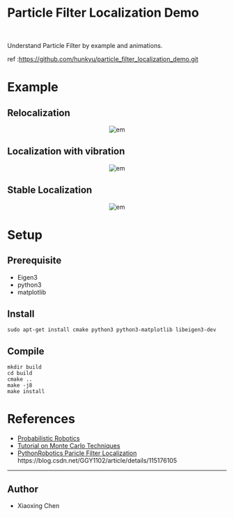 <head>
</head>
<body>

<h1>Particle Filter Localization Demo</h1>

</p>
<br>
<p>Understand Particle Filter by example and animations.</p>

ref :https://github.com/hunkyu/particle_filter_localization_demo.git

<h1>Example</h1>
<h2>Relocalization</h2>
<div style="vertical-align:middle; text-align:center">
        <img src="./img/animation_reloc.gif" alt="em" align="center">
</div>

<h2>Localization with vibration</h2>
<div style="vertical-align:middle; text-align:center">
        <img src="./img/loc_vibration.gif" alt="em" align="center">
</div>

<h2>Stable Localization</h2>
<div style="vertical-align:middle; text-align:center">
        <img src="./img/loc_stable.gif" alt="em" align="center">
</div>

<h1>Setup</h1>
<h2>Prerequisite</h2>
<ul>
<li>Eigen3</li>
<li>python3</li>
<li>matplotlib</li>
</ul>
<h2>Install</h2>

```
sudo apt-get install cmake python3 python3-matplotlib libeigen3-dev
```

<h2>Compile</h2>

```
mkdir build
cd build
cmake ..
make -j8
make install
```

</table>
<h1>References</h1>
<p>
    <ul>
        <li>
            <a href="http://www.probabilistic-robotics.org/">Probabilistic Robotics</a>
        </li>
        <li>
            <a href="https://cse.sc.edu/~terejanu/files/tutorialMC.pdf">Tutorial on Monte Carlo Techniques</a>
        </li>
        <li>
            <a href="https://github.com/AtsushiSakai/PythonRobotics/blob/master/Localization/particle_filter/particle_filter.py">PythonRobotics Paricle Filter Localization</a>
https://blog.csdn.net/GGY1102/article/details/115176105
        </li>
    </ul>
</p>
<hr>
<h2>Author</h2>
<ul>
<li>Xiaoxing Chen</li>
</ul>
</body>
